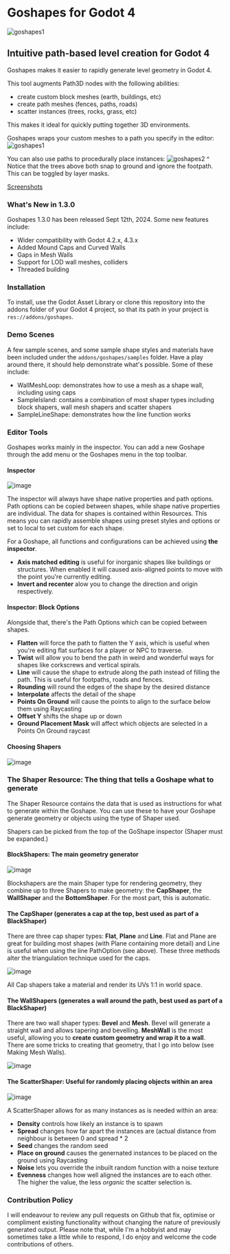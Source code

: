 
# Goshapes for Godot 4
![goshapes1](https://raw.githubusercontent.com/daleblackwood/goshapes/main/addons/goshapes/logo.png)

## Intuitive path-based level creation for Godot 4

Goshapes makes it easier to rapidly generate level geometry in Godot 4.

This tool augments Path3D nodes with the following abilities:
- create custom block meshes (earth, buildings, etc)
- create path meshes (fences, paths, roads)
- scatter instances (trees, rocks, grass, etc)

This makes it ideal for quickly putting together 3D environments.

Goshapes wraps your custom meshes to a path you specify in the editor:
![goshapes1](https://user-images.githubusercontent.com/386025/174088620-768776d1-d5d4-4103-a8cd-0bb0286f670f.gif)

You can also use paths to procedurally place instances:
![goshapes2](https://user-images.githubusercontent.com/386025/174088773-30d98cad-5912-402b-a485-0c824f798408.gif)
^ Notice that the trees above both snap to ground and ignore the footpath. This can be toggled by layer masks.

[Screenshots](https://imgur.com/a/R0b3cXD)

### What's New in 1.3.0
Goshapes 1.3.0 has been released Sept 12th, 2024. Some new features include:
- Wider compatibility with Godot 4.2.x, 4.3.x
- Added Mound Caps and Curved Walls
- Gaps in Mesh Walls
- Support for LOD wall meshes, colliders
- Threaded building

### Installation
To install, use the Godot Asset Library or clone this repository into the addons folder of your Godot 4 project, so that its path in your project is `res://addons/goshapes`.

### Demo Scenes
A few sample scenes, and some sample shape styles and materials have been included under the `addons/goshapes/samples` folder. Have a play around there, it should help demonstrate what's possible. Some of these include:
 - WallMeshLoop: demonstrates how to use a mesh as a shape wall, including using caps
 - SampleIsland: contains a combination of most shaper types including block shapers, wall mesh shapers and scatter shapers
 - SampleLineShape: demonstrates how the line function works

### Editor Tools
Goshapes works mainly in the inspector. You can add a new Goshape through the add menu or the Goshapes menu in the top toolbar.

#### Inspector
![image](https://user-images.githubusercontent.com/386025/174332654-e77556d3-c884-4353-83f6-8269afde5c8a.png)

The inspector will always have shape native properties and path options. Path options can be copied between shapes, while shape native properties are individual. The data for shapes is contained within Resources. This means you can rapidly assemble shapes using preset styles and options or set to local to set custom for each shape.

For a Goshape, all functions and configurations can be achieved using **the inspector**.
 - **Axis matched editing** is useful for inorganic shapes like buildings or structures. When enabled it will caused axis-aligned points to move with the point you're currently editing.
 - **Invert and recenter** alow you to change the direction and origin respectively.

#### Inspector: Block Options
Alongside that, there's the Path Options which can be copied between shapes.
 - **Flatten** will force the path to flatten the Y axis, which is useful when you're editing flat surfaces for a player or NPC to traverse.
 - **Twist** will allow you to bend the path in weird and wonderful ways for shapes like corkscrews and vertical spirals.
 - **Line** will cause the shape to extrude along the path instead of filling the path. This is useful for footpaths, roads and fences.
 - **Rounding** will round the edges of the shape by the desired distance
 - **Interpolate** affects the detail of the shape
 - **Points On Ground** will cause the points to align to the surface below them using Raycasting
 - **Offset Y** shifts the shape up or down
 - **Ground Placement Mask** will affect which objects are selected in a Points On Ground raycast

#### Choosing Shapers
![image](https://user-images.githubusercontent.com/386025/174336140-0f291c1e-d41a-4062-a36d-d88fd0dacc62.png)

### The Shaper Resource: The thing that tells a Goshape what to generate
The Shaper Resource contains the data that is used as instructions for what to generate within the Goshape. You can use these to have your Goshape generate geometry or objects using the type of Shaper used.

Shapers can be picked from the top of the GoShape inspector (Shaper must be expanded.)

#### BlockShapers: The main geometry generator
![image](https://user-images.githubusercontent.com/386025/174334424-8b0242c7-8508-4429-8924-a81d4a2ad140.png)

Blockshapers are the main Shaper type for rendering geometry, they combine up to three Shapers to make geometry: the **CapShaper**, the **WallShaper** and the **BottomShaper**. For the most part, this is automatic.

#### The CapShaper (generates a cap at the top, best used as part of a BlackShaper)
There are three cap shaper types: **Flat**, **Plane** and **Line**. Flat and Plane are great for building most shapes (with Plane containing more detail) and Line is useful when using the line PathOption (see above). These three methods alter the triangulation technique used for the caps.

![image](https://user-images.githubusercontent.com/386025/174335390-e10761f4-2ae9-4006-a33f-e115f9df2794.png)

All Cap shapers take a material and render its UVs 1:1 in world space.

#### The WallShapers (generates a wall around the path, best used as part of a BlackShaper)
There are two wall shaper types: **Bevel** and **Mesh**. Bevel will generate a straight wall and allows tapering and bevelling. **MeshWall** is the most useful, allowing you to **create custom geometry and wrap it to a wall**. There are some tricks to creating that geometry, that I go into below (see Making Mesh Walls).

![image](https://user-images.githubusercontent.com/386025/174335860-a66f9344-9209-487b-b2b1-fdd604b1de5c.png)

#### The ScatterShaper: Useful for randomly placing objects within an area
![image](https://user-images.githubusercontent.com/386025/174336335-7daa2bd6-2e64-4426-88f6-4da5b4f35cee.png)

A ScatterShaper allows for as many instances as is needed within an area:
 - **Density** controls how likely an instance is to spawn
 - **Spread** changes how far apart the instances are (actual distance from neighbour is between 0 and spread * 2
 - **Seed** changes the random seed
 - **Place on ground** causes the genernated instances to be placed on the ground using Raycasting
 - **Noise** lets you override the inbuilt random function with a noise texture
 - **Evenness** changes how well aligned the instances are to each other. The higher the value, the less *organic* the scatter selection is.

### Contribution Policy
I will endeavour to review any pull requests on Github that fix, optimise or compliment existing functionality without changing the nature of previously generated output. Please note that, while I'm a hobbyist and may sometimes take a little while to respond, I do enjoy and welcome the code contributions of others.
